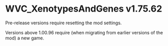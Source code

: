 # WVC_XenotypesAndGenes v1.75.62
 
Pre-release versions require resetting the mod settings.

Versions above 1.00.96 require (when migrating from earlier versions of the mod) a new game.